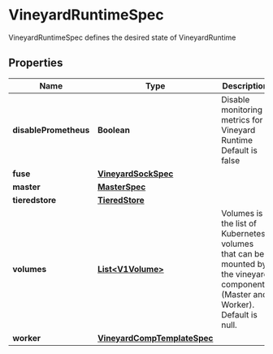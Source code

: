 

# VineyardRuntimeSpec

VineyardRuntimeSpec defines the desired state of VineyardRuntime
## Properties

Name | Type | Description | Notes
------------ | ------------- | ------------- | -------------
**disablePrometheus** | **Boolean** | Disable monitoring metrics for Vineyard Runtime Default is false |  [optional]
**fuse** | [**VineyardSockSpec**](VineyardSockSpec.md) |  |  [optional]
**master** | [**MasterSpec**](MasterSpec.md) |  |  [optional]
**tieredstore** | [**TieredStore**](TieredStore.md) |  |  [optional]
**volumes** | [**List&lt;V1Volume&gt;**](V1Volume.md) | Volumes is the list of Kubernetes volumes that can be mounted by the vineyard components (Master and Worker). Default is null. |  [optional]
**worker** | [**VineyardCompTemplateSpec**](VineyardCompTemplateSpec.md) |  |  [optional]



